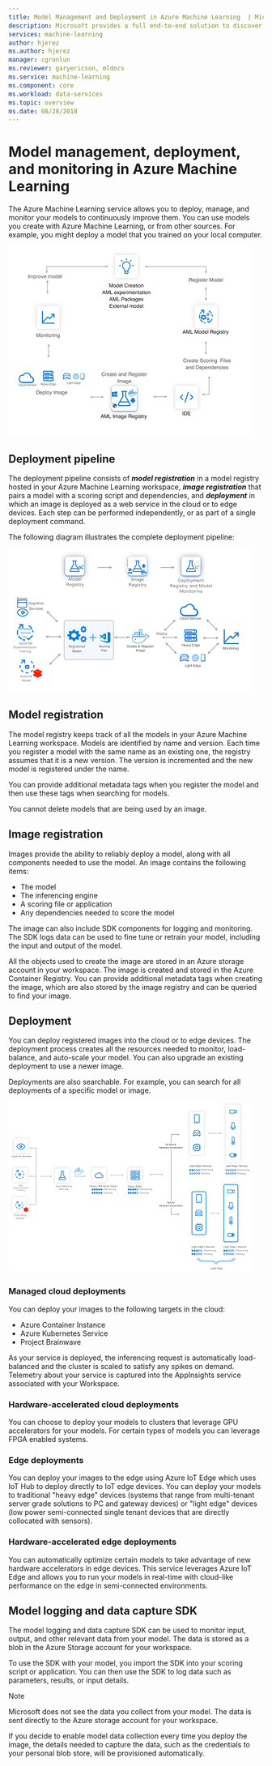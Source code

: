```yaml
---
title: Model Management and Deployment in Azure Machine Learning  | Microsoft Docs
description: Microsoft provides a full end-to-end solution to discover, manage, deploy, and monitor your machine learning models. 
services: machine-learning
author: hjerez
ms.author: hjerez
manager: cgronlun
ms.reviewer: garyericson, mldocs
ms.service: machine-learning
ms.component: core
ms.workload: data-services
ms.topic: overview
ms.date: 08/28/2018
---
```


# Model management, deployment, and monitoring in Azure Machine Learning

The Azure Machine Learning service allows you to deploy, manage, and monitor your models to continuously improve them. You can use models you create with Azure Machine Learning, or from other sources. For example, you might deploy a model that you trained on your local computer.

[ ![Azure Machine Learning CI/CD cycle](media/concept-model-management-and-deployment/model-ci-cd-mini.png) ](media/concept-model-management-and-deployment/model-ci-cd.png#lightbox)

## Deployment pipeline

The deployment pipeline consists of ***model registration*** in a model registry hosted in your Azure Machine Learning workspace, ***image registration*** that pairs a model with a scoring script and dependencies, and ***deployment*** in which an image is deployed as a web service in the cloud or to edge devices.
Each step can be performed independently, or as part of a single deployment command. 

The following diagram illustrates the complete deployment pipeline:

[ ![Deployment pipeline](media/concept-model-management-and-deployment/deployment-pipeline-mini.png) ](media/concept-model-management-and-deployment/deployment-pipeline.png#lightbox)

## Model registration

The model registry keeps track of all the models in your Azure Machine Learning workspace.
Models are identified by name and version. Each time you register a model with the same name as an existing one, the registry assumes that it is a new version. The version is incremented and the new model is registered under the name.

You can provide additional metadata tags when you register the model and then use these tags when searching for models.

You cannot delete models that are being used by an image.

## Image registration

Images provide the ability to reliably deploy a model, along with all components needed to use the model. An image contains the following items:

* The model
* The inferencing engine
* A scoring file or application
* Any dependencies needed to score the model

The image can also include SDK components for logging and monitoring. The SDK logs data can be used to fine tune or retrain your model, including the input and output of the model.

All the objects used to create the image are stored in an Azure storage account in your workspace. The image is created and stored in the Azure Container Registry. You can provide additional metadata tags when creating the image, which are also stored by the image registry and can be queried to find your image.

## Deployment

You can deploy registered images into the cloud or to edge devices. The deployment process creates all the resources needed to monitor, load-balance, and auto-scale your model. You can also upgrade an existing deployment to use a newer image.

Deployments are also searchable. For example, you can search for all deployments of a specific model or image.

[ ![Inferencing targets](media/concept-model-management-and-deployment/inferencing-targets-mini.png) ](media/concept-model-management-and-deployment/inferencing-targets.png#lightbox)

### Managed cloud deployments

You can deploy your images to the following targets in the cloud:

* Azure Container Instance
* Azure Kubernetes Service
* Project Brainwave

As your service is deployed, the inferencing request is automatically load-balanced and the cluster is scaled to satisfy any spikes on demand. Telemetry about your service is captured into the AppInsights service associated with your Workspace.

### Hardware-accelerated cloud deployments

You can choose to deploy your models to clusters that leverage GPU accelerators for your models. For certain types of models you can leverage FPGA enabled systems.

### Edge deployments

You can deploy your images to the edge using Azure IoT Edge which uses IoT Hub to deploy directly to IoT edge devices.
You can deploy your models to traditional "heavy edge" devices (systems that range from multi-tenant server grade solutions to PC and gateway devices) or "light edge" devices (low power semi-connected single tenant devices that are directly collocated with sensors).

### Hardware-accelerated edge deployments

You can automatically optimize certain models to take advantage of new hardware accelerators in edge devices. This service leverages Azure IoT Edge and allows you to run your models in real-time with cloud-like performance on the edge in semi-connected environments.

## Model logging and data capture SDK

The model logging and data capture SDK can be used to monitor input, output, and other relevant data from your model. The data is stored as a blob in the Azure Storage account for your workspace.

To use the SDK with your model, you import the SDK into your scoring script or application. You can then use the SDK to log data such as parameters, results, or input details.

> [!NOTE]
> Microsoft does not see the data you collect from your model. The data is sent directly to the Azure storage account for your workspace.

If you decide to enable model data collection every time you deploy the image, the details needed to capture the data, such as the credentials to your personal blob store, will be provisioned automatically.
